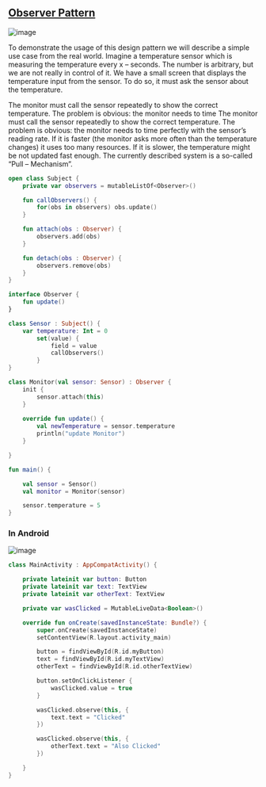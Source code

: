## [Observer Pattern](https://in-kotlin.com/design-patterns/observer/)

![image](https://user-images.githubusercontent.com/100533325/215146138-8e018f85-771a-455f-b6b5-787b55699430.png)

To demonstrate the usage of this design pattern we will describe a simple use case from the real world. Imagine a temperature sensor which is measuring the temperature every x – seconds. The number is arbitrary, but we are not really in control of it. We have a small screen that displays the temperature input from the sensor. To do so, it must ask the sensor about the temperature.</br>

The monitor must call the sensor repeatedly to show the correct temperature. The problem is obvious: the monitor needs to time The monitor must call the sensor repeatedly to show the correct temperature. The problem is obvious: the monitor needs to time perfectly with the sensor’s reading rate. If it is faster (the monitor asks more often than the temperature changes) it uses too many resources. If it is slower, the temperature might be not updated fast enough. The currently described system is a so-called “Pull – Mechanism”.

```kt
open class Subject {
    private var observers = mutableListOf<Observer>()

    fun callObservers() {
        for(obs in observers) obs.update()
    }

    fun attach(obs : Observer) {
        observers.add(obs)
    }

    fun detach(obs : Observer) {
        observers.remove(obs)
    }
}

interface Observer {
    fun update()
}

class Sensor : Subject() {
    var temperature: Int = 0
        set(value) {
            field = value
            callObservers()
        }
}

class Monitor(val sensor: Sensor) : Observer {
    init {
        sensor.attach(this)
    }
    
    override fun update() {
        val newTemperature = sensor.temperature
        println("update Monitor")
    }

}

fun main() {

    val sensor = Sensor()
    val monitor = Monitor(sensor)

    sensor.temperature = 5
}
```

### In Android

![image](https://user-images.githubusercontent.com/100533325/215146854-07e78860-003b-4208-8a81-2d6d643297fe.png)


```kt
class MainActivity : AppCompatActivity() {

    private lateinit var button: Button
    private lateinit var text: TextView
    private lateinit var otherText: TextView

    private var wasClicked = MutableLiveData<Boolean>()

    override fun onCreate(savedInstanceState: Bundle?) {
        super.onCreate(savedInstanceState)
        setContentView(R.layout.activity_main)

        button = findViewById(R.id.myButton)
        text = findViewById(R.id.myTextView)
        otherText = findViewById(R.id.otherTextView)

        button.setOnClickListener {
            wasClicked.value = true
        }

        wasClicked.observe(this, {
            text.text = "Clicked"
        })

        wasClicked.observe(this, {
            otherText.text = "Also Clicked"
        })

    }
}
```
